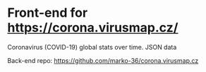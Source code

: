 # Front-end for https://corona.virusmap.cz/
Coronavirus (COVID-19) global stats over time. JSON data

Back-end repo: 
https://github.com/marko-36/corona.virusmap.cz
